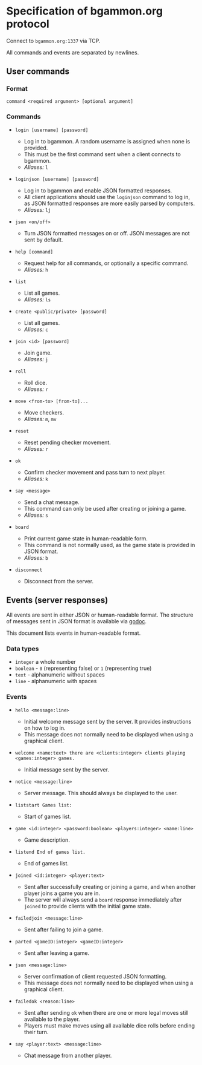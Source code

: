 # Specification of bgammon.org protocol

Connect to `bgammon.org:1337` via TCP.

All commands and events are separated by newlines.

## User commands

### Format

`command <required argument> [optional argument]`

### Commands

- `login [username] [password]`
  - Log in to bgammon. A random username is assigned when none is provided.
  - This must be the first command sent when a client connects to bgammon.
  - *Aliases:* `l`

- `loginjson [username] [password]`
  - Log in to bgammon and enable JSON formatted responses.
  - All client applications should use the `loginjson` command to log in, as JSON 
formatted responses are more easily parsed by computers.
  - *Aliases:* `lj`

- `json <on/off>`
  - Turn JSON formatted messages on or off. JSON messages are not sent by default.

- `help [command]`
  - Request help for all commands, or optionally a specific command.
  - *Aliases:* `h`

- `list`
  - List all games.
  - *Aliases:* `ls`

- `create <public/private> [password]`
  - List all games.
  - *Aliases:* `c`

- `join <id> [password]`
  - Join game.
  - *Aliases:* `j`

- `roll`
  - Roll dice.
  - *Aliases:* `r`

- `move <from-to> [from-to]...`
  - Move checkers.
  - *Aliases:* `m`, `mv`

- `reset`
  - Reset pending checker movement.
  - *Aliases:* `r`

- `ok`
  - Confirm checker movement and pass turn to next player.
  - *Aliases:* `k`

- `say <message>`
  - Send a chat message.
  - This command can only be used after creating or joining a game.
  - *Aliases:* `s`

- `board`
  - Print current game state in human-readable form.
  - This command is not normally used, as the game state is provided in JSON format.
  - *Aliases:* `b`

- `disconnect`
  - Disconnect from the server.

## Events (server responses)

All events are sent in either JSON or human-readable format. The structure of
messages sent in JSON format is available via [godoc](https://docs.rocket9labs.com/code.rocket9labs.com/tslocum/bgammon/#Event).

This document lists events in human-readable format.

### Data types

- `integer` a whole number
- `boolean` - `0` (representing false) or `1` (representing true)
- `text` - alphanumeric without spaces
- `line` - alphanumeric with spaces

### Events

- `hello <message:line>`
  - Initial welcome message sent by the server. It provides instructions on how to log in.
  - This message does not normally need to be displayed when using a graphical client.

- `welcome <name:text> there are <clients:integer> clients playing <games:integer> games.`
  - Initial message sent by the server.

- `notice <message:line>`
  - Server message. This should always be displayed to the user.

- `liststart Games list:`
  - Start of games list.

- `game <id:integer> <password:boolean> <players:integer> <name:line>`
  - Game description.

- `listend End of games list.`
  - End of games list.

- `joined <id:integer> <player:text>`
  - Sent after successfully creating or joining a game, and when another player
joins a game you are in. 
  - The server will always send a `board` response immediately after `joined` to
provide clients with the initial game state.

- `failedjoin <message:line>`
  - Sent after failing to join a game.

- `parted <gameID:integer> <gameID:integer>`
  - Sent after leaving a game.

- `json <message:line>`
  - Server confirmation of client requested JSON formatting.
  - This message does not normally need to be displayed when using a graphical client.

- `failedok <reason:line>`
  - Sent after sending `ok` when there are one or more legal moves still available to the player.
  - Players must make moves using all available dice rolls before ending their turn.

- `say <player:text> <message:line>`
  - Chat message from another player.
